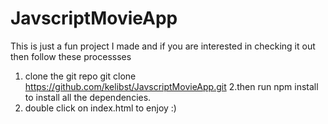 # JavscriptMovieApp
This is just a fun project I made and if you are interested in checking it out then follow these processses

1. clone the git repo
git clone https://github.com/kelibst/JavscriptMovieApp.git
2.then run npm install
to install all the dependencies.
3. double click on index.html to enjoy :)

